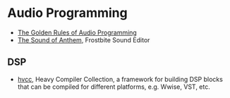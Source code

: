 # Audio Programming


* [The Golden Rules of Audio Programming][1]
* [The Sound of Anthem][2], Frostbite Sound Editor


## DSP

* [hvcc][3], Heavy Compiler Collection, a framework for building DSP blocks that can be compiled for different platforms, e.g. Wwise, VST, etc.



[1]:https://www.youtube.com/watch?v=SJXGSJ6Zoro
[2]:https://www.youtube.com/watch?v=iewrnPDjKLQ
[3]:https://github.com/enzienaudio/hvcc
